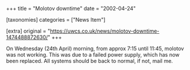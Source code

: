 +++
title = "Molotov downtime"
date = "2002-04-24"

[taxonomies]
categories = ["News Item"]

[extra]
original = "https://uwcs.co.uk/news/molotov-downtime-1474488872630/"
+++

On Wednesday (24th April) morning, from approx 7:15 until 11:45, molotov was not working. This was due to a failed power supply, which has now been replaced. All systems should be back to normal, if not, mail me.

